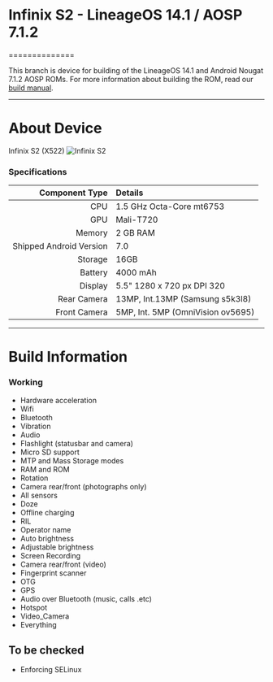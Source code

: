 # Infinix S2 - LineageOS 14.1 / AOSP 7.1.2
==============

This branch is device for building of the LineageOS 14.1 and Android Nougat 7.1.2 AOSP ROMs. For more information about building the ROM, read our [build manual](MANUAL.md).

---

# About Device

Infinix S2 (X522)
![Infinix S2](https://www.jbklutse.com/wp-content/uploads/2017/04/infinix-s2-pro-2.jpg )

### Specifications

Component Type | Details
-------:|:-------------------------
CPU     | 1.5 GHz Octa-Core mt6753
GPU     | Mali-T720
Memory  | 2 GB RAM
Shipped Android Version | 7.0
Storage | 16GB
Battery | 4000 mAh
Display | 5.5" 1280 x 720 px DPI 320
Rear Camera | 13MP, Int.13MP (Samsung s5k3l8)
Front Camera | 5MP, Int. 5MP (OmniVision ov5695)

---

# Build Information

### Working
 * Hardware acceleration
 * Wifi
 * Bluetooth
 * Vibration
 * Audio
 * Flashlight (statusbar and camera)
 * Micro SD support
 * MTP and Mass Storage modes
 * RAM and ROM
 * Rotation
 * Camera rear/front (photographs only)
 * All sensors
 * Doze
 * Offline charging
 * RIL
 * Operator name
 * Auto brightness
 * Adjustable brightness
 * Screen Recording
 * Camera rear/front (video)
 * Fingerprint scanner
 * OTG
 * GPS
 * Audio over Bluetooth (music, calls .etc)
 * Hotspot
 * Video_Camera
 * Everything


## To be checked
 * Enforcing SELinux

